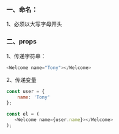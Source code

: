 ### 一、命名：

1、必须以大写字母开头



### 二、props

1、传递字符串：

```js
<Welcome name="Tony"></Welcome>
```

2、传递变量

```js
const user = {
    name: 'Tony'
};

const el = (
   <Welcome name={user.name}></Welcome>
);
```



